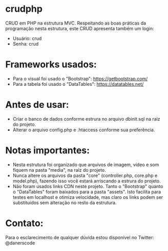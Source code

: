 # crudphp

CRUD em PHP na estrutura MVC. Respeitando as boas práticas da programação nesta estrutura, este CRUD apresenta também um login:
- Usuário: crud
- Senha: crud

# Frameworks usados:

- Para o visual foi usado o "Bootstrap": https://getbootstrap.com/
- Para a tabela foi usado o "DataTables": https://datatables.net/

# Antes de usar:
- Criar o banco de dados conforme estrura no arquivo dbinit.sql na raiz do projeto.
- Alterar o arquivo config.php e .htaccess conforme sua preferência.

# Notas importantes:

- Nesta estrutura foi organizado que arquivos de imagem, vídeo e som fiquem na pasta "media", na raiz do projeto.
- Nunca altere os arquivos da pasta "core" (controller.php, core.php e model.php), fazendo isso você estará arriscando a estrura do projeto.
- Não foram usados links CDN neste projeto. Tanto o "Bootstrap" quanto o "DataTables" foram baixados para a pasta "assets". Isto facilita para testes em localhost e otimiza velocidade, mas claro os links podem ser substituidos sem alteração no resto da estrutura.

# Contato:

Para o esclarecimento de qualquer dúvida estou disponível no Twitter: @danerscode

